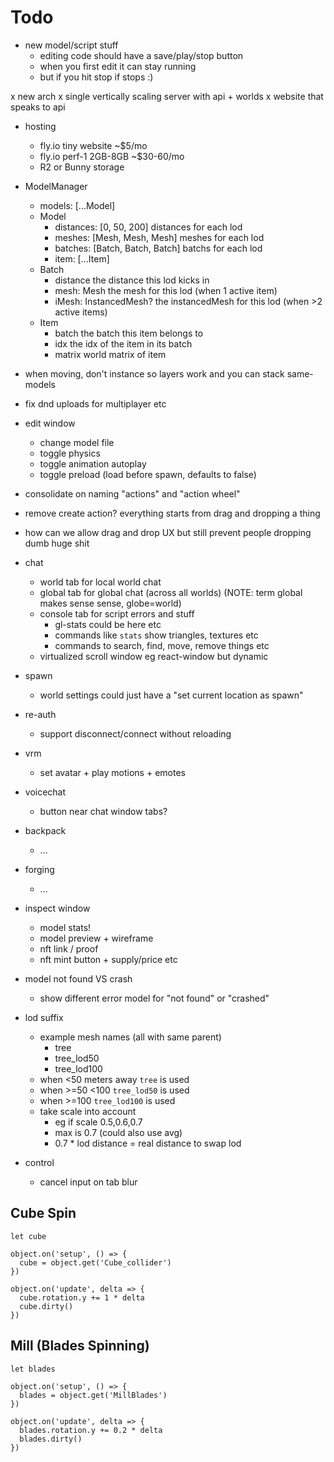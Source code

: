 # Todo

- new model/script stuff
  - editing code should have a save/play/stop button
  - when you first edit it can stay running
  - but if you hit stop if stops :)

x new arch
x single vertically scaling server with api + worlds
x website that speaks to api

- hosting
  - fly.io tiny website ~$5/mo
  - fly.io perf-1 2GB-8GB ~$30-60/mo
  - R2 or Bunny storage
- ModelManager

  - models: [...Model]
  - Model
    - distances: [0, 50, 200] distances for each lod
    - meshes: [Mesh, Mesh, Mesh] meshes for each lod
    - batches: [Batch, Batch, Batch] batchs for each lod
    - item: [...Item]
  - Batch
    - distance the distance this lod kicks in
    - mesh: Mesh the mesh for this lod (when 1 active item)
    - iMesh: InstancedMesh? the instancedMesh for this lod (when >2 active items)
  - Item
    - batch the batch this item belongs to
    - idx the idx of the item in its batch
    - matrix world matrix of item

- when moving, don't instance so layers work and you can stack same-models
- fix dnd uploads for multiplayer etc
- edit window
  - change model file
  - toggle physics
  - toggle animation autoplay
  - toggle preload (load before spawn, defaults to false)
- consolidate on naming "actions" and "action wheel"
- remove create action? everything starts from drag and dropping a thing
- how can we allow drag and drop UX but still prevent people dropping dumb huge shit
- chat
  - world tab for local world chat
  - global tab for global chat (across all worlds) (NOTE: term global makes sense sense, globe=world)
  - console tab for script errors and stuff
    - gl-stats could be here etc
    - commands like `stats` show triangles, textures etc
    - commands to search, find, move, remove things etc
  - virtualized scroll window eg react-window but dynamic
- spawn
  - world settings could just have a "set current location as spawn"
- re-auth
  - support disconnect/connect without reloading
- vrm
  - set avatar + play motions + emotes
- voicechat
  - button near chat window tabs?
- backpack
  - ...
- forging
  - ...
- inspect window
  - model stats!
  - model preview + wireframe
  - nft link / proof
  - nft mint button + supply/price etc
- model not found VS crash
  - show different error model for "not found" or "crashed"
- lod suffix
  - example mesh names (all with same parent)
    - tree
    - tree_lod50
    - tree_lod100
  - when <50 meters away `tree` is used
  - when >=50 <100 `tree_lod50` is used
  - when >=100 `tree_lod100` is used
  - take scale into account
    - eg if scale 0.5,0.6,0.7
    - max is 0.7 (could also use avg)
    - 0.7 \* lod distance = real distance to swap lod
- control
  - cancel input on tab blur

## Cube Spin

```
let cube

object.on('setup', () => {
  cube = object.get('Cube_collider')
})

object.on('update', delta => {
  cube.rotation.y += 1 * delta
  cube.dirty()
})
```

## Mill (Blades Spinning)

```
let blades

object.on('setup', () => {
  blades = object.get('MillBlades')
})

object.on('update', delta => {
  blades.rotation.y += 0.2 * delta
  blades.dirty()
})
```
